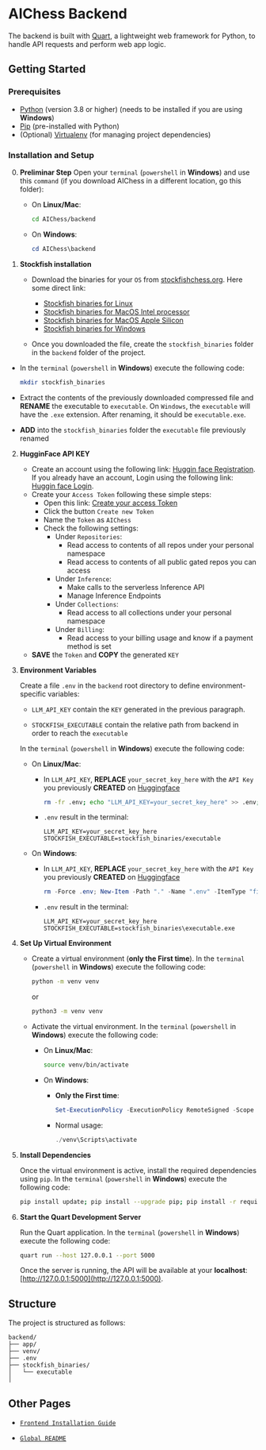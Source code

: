 # AIChess Backend

The backend is built with [Quart](https://quart.palletsprojects.com/en/latest/), a lightweight web framework for Python, to handle API requests and perform web app logic.

## Getting Started

### Prerequisites

- [Python](https://www.python.org/) (version 3.8 or higher) (needs to be installed if you are using **Windows**)
- [Pip](https://pip.pypa.io/en/stable/) (pre-installed with Python)
- (Optional) [Virtualenv](https://virtualenv.pypa.io/en/latest/) (for managing project dependencies)

### Installation and Setup

0. **Preliminar Step**
   Open your `terminal` (`powershell` in **Windows**) and use this `command` (if you download AIChess in a different location, go this folder):

   - On **Linux/Mac**:
  
      ```bash
      cd AIChess/backend
      ```

   - On **Windows**:
  
      ```powershell
      cd AIChess\backend
      ```


1. **Stockfish installation**

   - Download the binaries for your `OS` from [stockfishchess.org](https://stockfishchess.org).
     Here some direct link:

     - [Stockfish binaries for Linux](https://github.com/official-stockfish/Stockfish/releases/latest/download/stockfish-ubuntu-x86-64-avx2.tar)
     - [Stockfish binaries for MacOS Intel processor](https://github.com/official-stockfish/Stockfish/releases/latest/download/stockfish-macos-x86-64-avx2.tar)
     - [Stockfish binaries for MacOS Apple Silicon](https://github.com/official-stockfish/Stockfish/releases/latest/download/stockfish-macos-m1-apple-silicon.tar)
     - [Stockfish binaries for Windows](https://github.com/official-stockfish/Stockfish/releases/latest/download/stockfish-windows-x86-64-avx2.zip)
  
   - Once you downloaded the file, create the `stockfish_binaries` folder in the `backend` folder of the project.

- In the `terminal` (`powershell` in **Windows**) execute the  following code:

  ```bash
  mkdir stockfish_binaries
  ```

- Extract the contents of the previously downloaded compressed file and __RENAME__ the executable to `executable`.
  On `Windows`, the `executable` will have the `.exe` extension. After renaming, it should be `executable.exe`.

- __ADD__ into the `stockfish_binaries` folder the `executable` file previously renamed


2. **HugginFace API KEY**

   - Create an account using the following link: [Huggin face Registration](https://huggingface.co/join).
   If you already have an account, Login using the following link:
   [Huggin face Login](https://huggingface.co/login).
   - Create your `Access Token` following these simple steps:
     - Open this link: [Create your access Token](https://huggingface.co/settings/tokens)
     - Click the button `Create new Token`
     - Name the `Token` as `AIChess`
     - Check the following settings:
       - Under `Repositories`:
         - Read access to contents of all repos under your personal namespace
         - Read access to contents of all public gated repos you can access
       - Under `Inference`:
         - Make calls to the serverless Inference API
         - Manage Inference Endpoints
       - Under `Collections`:
         - Read access to all collections under your personal namespace
       - Under `Billing`:
         - Read access to your billing usage and know if a payment method is set
   - __SAVE__ the `Token` and __COPY__ the generated `KEY`


3. **Environment Variables**

   Create a file `.env` in the `backend` root directory to define environment-specific variables:

   - `LLM_API_KEY` contain the `KEY` generated in the previous paragraph.
  
   - `STOCKFISH_EXECUTABLE` contain the relative path from
     backend in order to reach the `executable`

   In the `terminal` (`powershell` in **Windows**) execute the  following code:

   - On **Linux/Mac**:
  
     - In `LLM_API_KEY`, __REPLACE__ `your_secret_key_here` with the `API Key` you previously __CREATED__ on [Huggingface](https://huggingface.co/)
  
       ```bash
       rm -fr .env; echo "LLM_API_KEY=your_secret_key_here" >> .env; echo "STOCKFISH_EXECUTABLE=stockfish_binaries/executable" >> .env; cat .env
       ```

     - `.env` result in the terminal:
  
       ```plain
       LLM_API_KEY=your_secret_key_here
       STOCKFISH_EXECUTABLE=stockfish_binaries/executable
       ```

   - On **Windows**:
  
     - In `LLM_API_KEY`, __REPLACE__ `your_secret_key_here` with the `API Key` you previously __CREATED__ on [Huggingface](https://huggingface.co/)
  
       ```powershell
       rm -Force .env; New-Item -Path "." -Name ".env" -ItemType "file"; "LLM_API_KEY=your_secret_key_here" | Out-File -FilePath .\.env; "STOCKFISH_EXECUTABLE=stockfish_binaries\executable.exe" | Out-File -FilePath .\.env -Append; cat .\.env
       ```

     - `.env` result in the terminal:
  
       ```plain
       LLM_API_KEY=your_secret_key_here
       STOCKFISH_EXECUTABLE=stockfish_binaries\executable.exe
       ```


4. **Set Up Virtual Environment**

   - Create a virtual environment (__only the First time__).
     In the `terminal` (`powershell` in **Windows**) execute the  following code:

     ```bash
     python -m venv venv
     ```

     or

     ```bash
     python3 -m venv venv
     ```

   - Activate the virtual environment.
     In the `terminal` (`powershell` in **Windows**) execute the  following code:

     - On **Linux/Mac**:
  
       ```bash
       source venv/bin/activate
       ```

     - On **Windows**:
  
       - __Only the First time__:
  
         ```powershell
         Set-ExecutionPolicy -ExecutionPolicy RemoteSigned -Scope CurrentUser; ./venv\Scripts\activate
         ```

       - Normal usage:

         ```powershell
         ./venv\Scripts\activate
         ```


5. **Install Dependencies**

   Once the virtual environment is active, install the required dependencies using `pip`.
   In the `terminal` (`powershell` in **Windows**) execute the  following code:

   ```bash
   pip install update; pip install --upgrade pip; pip install -r requirements.txt
   ```


6. **Start the Quart Development Server**

   Run the Quart application.
   In the `terminal` (`powershell` in **Windows**) execute the  following code:

   ```bash
   quart run --host 127.0.0.1 --port 5000
   ```
   Once the server is running, the API will be available at your __localhost__:
   [http://127.0.0.1:5000](http://127.0.0.1:5000).


## Structure

The project is structured as follows:

  ```plain
  backend/
  ├── app/
  ├── venv/
  ├── .env
  ├── stockfish_binaries/
  │   └── executable
  │ 
  ```

  ## Other Pages

  - [`Frontend Installation Guide`](./../frontend/README.md)

  - [`Global README`](./../README.md)
